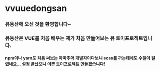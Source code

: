# vvuuedongsan

### 뷰동산에 오신 것을 환영합니다~
### 뷰동산은 VUE를 처음 배우는 제가 처음 만들어보는 뷰 토이프로젝트입니다.

#### npm이나 yarn도 처음 써보는 아마추어 개발자이다보니 scss를 까는데에도 수일이 걸렸네요... 설정 끝났으니 이쁜 토이프로젝트 만들겠습니다!
